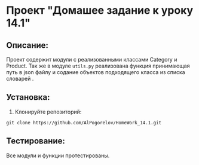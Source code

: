 # Проект "Домашее задание к уроку 14.1"

## Описание:

Проект содержит модули с реализованными классами Category и Product.
Так же в модуле `utils.py` реализована функция принимающая путь в json файлу и содание
объектов подходящего класса из списка словарей .
## Установка:

1. Клонируйте репозиторий:
```
git clone https://github.com/AlPogorelov/HomeWork_14.1.git
```
## Тестирование:
Все модули и функции протестированы.